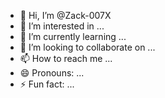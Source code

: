 - 👋 Hi, I’m @Zack-007X
- 👀 I’m interested in ...
- 🌱 I’m currently learning ...
- 💞️ I’m looking to collaborate on ...
- 📫 How to reach me ...
- 😄 Pronouns: ...
- ⚡ Fun fact: ...

<!---
Zack-007X/Zack-007X is a ✨ special ✨ repository because its `README.md` (this file) appears on your GitHub profile.
You can click the Preview link to take a look at your changes.
--->

